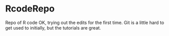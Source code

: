 RcodeRepo
=========

Repo of R code
OK, trying out the edits for the first time. Git is a little hard to get used to initially, but the tutorials are great.
